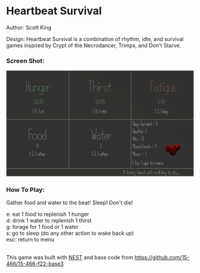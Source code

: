 # Heartbeat Survival

Author: Scott King

Design: Heartbeat Survival is a combination of rhythm, idle, and survival games inspired by Crypt of the Necrodancer, Trimps, and Don't Starve. 

### Screen Shot:

![Screen Shot](screenshot.png)

### How To Play:

  Gather food and water to the beat! Sleep! Don't die!<br>

  e: eat 1 food to replenish 1 hunger<br>
  d: drink 1 water to replenish 1 thirst<br>
  g: forage for 1 food or 1 water<br>
  s: go to sleep (do any other action to wake back up)<br>
  esc: return to menu<br><br>

This game was built with [NEST](NEST.md) and base code from https://github.com/15-466/15-466-f22-base3

